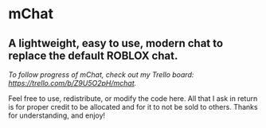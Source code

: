 # mChat
## A lightweight, easy to use, modern chat to replace the default ROBLOX chat.

*To follow progress of mChat, check out my Trello board: https://trello.com/b/Z9U5O2pH/mchat.*

Feel free to use, redistribute, or modify the code here. All that I ask in return is for proper credit to be allocated and for it to not be sold to others. Thanks for understanding, and enjoy!
